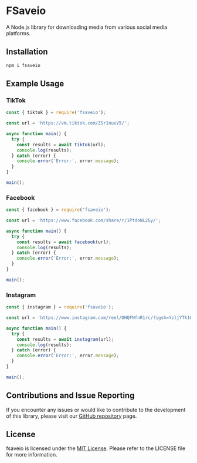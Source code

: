# FSaveio

A Node.js library for downloading media from various social media platforms.

## Installation

```sh
npm i fsaveio
```

## Example Usage

### TikTok

```js
const { tiktok } = require('fsaveio');

const url = 'https://vm.tiktok.com/ZSr1nuuV5/';

async function main() {
  try {
    const results = await tiktok(url);
    console.log(results);
  } catch (error) {
    console.error('Error:', error.message);
  }
}

main();
```

### Facebook

```js
const { facebook } = require('fsaveio');

const url = 'https://www.facebook.com/share/r/1PtdoNL2Gy/';

async function main() {
  try {
    const results = await facebook(url);
    console.log(results);
  } catch (error) {
    console.error('Error:', error.message);
  }
}

main();
```

### Instagram

```js
const { instagram } = require('fsaveio');

const url = 'https://www.instagram.com/reel/DHQFNfnR1rc/?igsh=YzljYTk1ODg3Zg==';

async function main() {
  try {
    const results = await instagram(url);
    console.log(results);
  } catch (error) {
    console.error('Error:', error.message);
  }
}

main();
```

## Contributions and Issue Reporting

If you encounter any issues or would like to contribute to the development of this library, please visit our [GitHub repository](https://github.com/RidwanzAnphelibelll/FSaveio) page.

## License

 fsaveio is licensed under the [MIT License](https://opensource.org/licenses/MIT). Please refer to the LICENSE file for more information.
